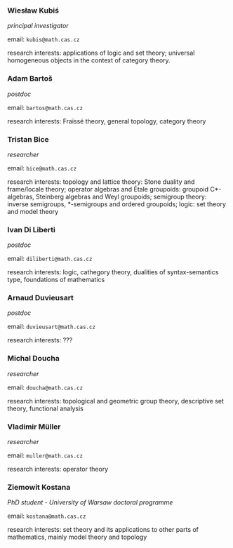 <style>

</style>

<div class="team">
<div>

### Wiesław Kubiś

*principal investigator*

email: `kubis@math.cas.cz`

research interests: applications of logic and set theory; universal homogeneous objects in the context of category theory.
</div>

<div>

### Adam Bartoš

*postdoc*

email: `bartos@math.cas.cz`

research interests: Fraïssé theory, general topology, category theory 
</div>

<div> 

### Tristan Bice

*researcher*

email: `bice@math.cas.cz`

research interests: 
topology and lattice theory: Stone duality and frame/locale theory;
operator algebras and Étale groupoids: groupoid C\*-algebras, Steinberg algebras and Weyl groupoids;
semigroup theory: inverse semigroups, \*-semigroups and ordered groupoids;
logic: set theory and model theory
</div>

<div>

### Ivan Di Liberti
*postdoc*

email: `diliberti@math.cas.cz`

research interests: logic, cathegory theory, dualities of syntax-semantics type, foundations of mathematics
</div>

<div>

### Arnaud Duvieusart
*postdoc*

email: `duvieusart@math.cas.cz`

research interests: ???
</div>

<div> 

### Michal Doucha
*researcher*

email: `doucha@math.cas.cz`

research interests: topological and geometric group theory, descriptive set theory, functional analysis
</div>

<div> 

### Vladimir Müller
*researcher*

email: `muller@math.cas.cz`

research interests: operator theory
</div>

<div> 

### Ziemowit Kostana
*PhD student - University of Warsaw doctoral programme*

email: `kostana@math.cas.cz`

research interests: set theory and its applications to other parts of mathematics, mainly model theory and topology
</div>
</div>
